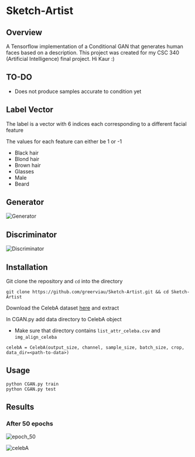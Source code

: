 # Sketch-Artist

## Overview
A Tensorflow implementation of a Conditional GAN that generates human faces based on a description. This project was created for my CSC 340 (Artificial Intelligence) final project. Hi Kaur :)

## TO-DO
* Does not produce samples accurate to condition yet

## Label Vector
The label is a vector with 6 indices each corresponding to a different facial feature

The values for each feature can either be 1 or -1
* Black hair
* Blond hair
* Brown hair
* Glasses
* Male
* Beard

## Generator

![Generator](https://user-images.githubusercontent.com/36581610/56740551-27cf2c00-673f-11e9-9459-ac9cfde16da1.png)

## Discriminator

![Discriminator](https://user-images.githubusercontent.com/36581610/56740614-48978180-673f-11e9-8e22-16d22ff39411.png)

## Installation
Git clone the repository and ```cd``` into the directory
```
git clone https://github.com/greerviau/Sketch-Artist.git && cd Sketch-Artist
```
Download the CelebA dataset [here](https://www.kaggle.com/jessicali9530/celeba-dataset) and extract

In CGAN.py add data directory to CelebA object
* Make sure that directory contains ```list_attr_celeba.csv``` and ```img_align_celeba```
```
celebA = CelebA(output_size, channel, sample_size, batch_size, crop, data_dir=<path-to-data>)
```

## Usage

```
python CGAN.py train
python CGAN.py test
```

## Results
### After 50 epochs
![epoch_50](https://user-images.githubusercontent.com/36581610/56628543-3969e400-6618-11e9-8438-12fa05be2e42.jpg)

![celebA](https://user-images.githubusercontent.com/36581610/56629037-150f0700-661a-11e9-89bd-ebfa1f8aa0a4.gif)

